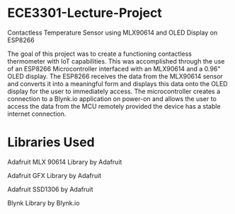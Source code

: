 # ECE3301-Lecture-Project
Contactless Temperature Sensor using MLX90614 and OLED Display on ESP8266

The goal of this project was to create a functioning contactless thermometer with IoT capabilities. This was accomplished through the use of an ESP8266 Microcontroller interfaced with an MLX90614 and a 0.96" OLED display. The ESP8266 receives the data from the MLX90614 sensor and converts it into a meaningful form and displays this data onto the OLED display for the user to immediately access. The microcontroller creates a connection to a Blynk.io application on power-on and allows the user to access the data from the MCU remotely provided the device has a stable internet connection.

# Libraries Used
Adafruit MLX 90614 Library by Adafruit

Adafruit GFX Library by Adafruit

Adafruit SSD1306 by Adafruit

Blynk Library by Blynk.io
